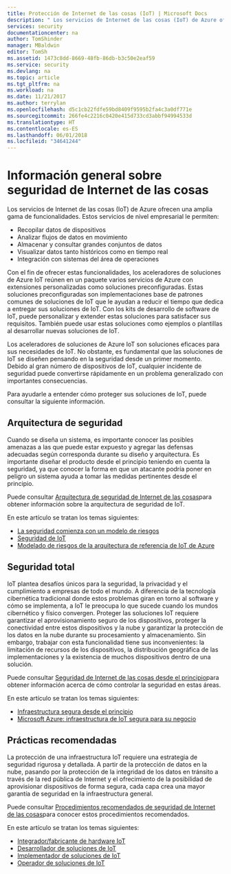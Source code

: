 ```yaml
---
title: Protección de Internet de las cosas (IoT) | Microsoft Docs
description: " Los servicios de Internet de las cosas (IoT) de Azure ofrecen una amplia gama de funcionalidades. Este artículo le permite comprender cómo proteger sus soluciones de IoT en Azure. "
services: security
documentationcenter: na
author: TomShinder
manager: MBaldwin
editor: TomSh
ms.assetid: 1473c8dd-8669-48fb-86db-b3c50e2eaf59
ms.service: security
ms.devlang: na
ms.topic: article
ms.tgt_pltfrm: na
ms.workload: na
ms.date: 11/21/2017
ms.author: terrylan
ms.openlocfilehash: d5c1cb22fdfe59bd8409f9595b2fa4c3a0df771e
ms.sourcegitcommit: 266fe4c2216c0420e415d733cd3abbf94994533d
ms.translationtype: HT
ms.contentlocale: es-ES
ms.lasthandoff: 06/01/2018
ms.locfileid: "34641244"
---
```

# <a name="internet-of-things-security-overview"></a>Información general sobre seguridad de Internet de las cosas
Los servicios de Internet de las cosas (IoT) de Azure ofrecen una amplia gama de funcionalidades. Estos servicios de nivel empresarial le permiten:

* Recopilar datos de dispositivos
* Analizar flujos de datos en movimiento
* Almacenar y consultar grandes conjuntos de datos
* Visualizar datos tanto históricos como en tiempo real
* Integración con sistemas del área de operaciones

Con el fin de ofrecer estas funcionalidades, los aceleradores de soluciones de Azure IoT reúnen en un paquete varios servicios de Azure con extensiones personalizadas como soluciones preconfiguradas. Estas soluciones preconfiguradas son implementaciones base de patrones comunes de soluciones de IoT que le ayudan a reducir el tiempo que dedica a entregar sus soluciones de IoT. Con los kits de desarrollo de software de IoT, puede personalizar y extender estas soluciones para satisfacer sus requisitos. También puede usar estas soluciones como ejemplos o plantillas al desarrollar nuevas soluciones de IoT.

Los aceleradores de soluciones de Azure IoT son soluciones eficaces para sus necesidades de IoT. No obstante, es fundamental que las soluciones de IoT se diseñen pensando en la seguridad desde un primer momento. Debido al gran número de dispositivos de IoT, cualquier incidente de seguridad puede convertirse rápidamente en un problema generalizado con importantes consecuencias.

Para ayudarle a entender cómo proteger sus soluciones de IoT, puede consultar la siguiente información.

## <a name="security-architecture"></a>Arquitectura de seguridad
Cuando se diseña un sistema, es importante conocer las posibles amenazas a las que puede estar expuesto y agregar las defensas adecuadas según corresponda durante su diseño y arquitectura. Es importante diseñar el producto desde el principio teniendo en cuenta la seguridad, ya que conocer la forma en que un atacante podría poner en peligro un sistema ayuda a tomar las medidas pertinentes desde el principio.

Puede consultar [Arquitectura de seguridad de Internet de las cosas](../iot-accelerators/iot-security-architecture.md)para obtener información sobre la arquitectura de seguridad de IoT.

En este artículo se tratan los temas siguientes:

* [La seguridad comienza con un modelo de riesgos](../iot-accelerators/iot-security-architecture.md#security-starts-with-a-threat-model)
* [Seguridad de IoT](../iot-accelerators/iot-security-architecture.md#security-in-iot)
* [Modelado de riesgos de la arquitectura de referencia de IoT de Azure](../iot-accelerators/iot-security-architecture.md#threat-modeling-the-azure-iot-reference-architecture)

## <a name="security-from-the-ground-up"></a>Seguridad total
IoT plantea desafíos únicos para la seguridad, la privacidad y el cumplimiento a empresas de todo el mundo. A diferencia de la tecnología cibernética tradicional donde estos problemas giran en torno al software y cómo se implementa, a IoT le preocupa lo que sucede cuando los mundos cibernético y físico convergen. Proteger las soluciones IoT requiere garantizar el aprovisionamiento seguro de los dispositivos, proteger la conectividad entre estos dispositivos y la nube y garantizar la protección de los datos en la nube durante su procesamiento y almacenamiento. Sin embargo, trabajar con esta funcionalidad tiene sus inconvenientes: la limitación de recursos de los dispositivos, la distribución geográfica de las implementaciones y la existencia de muchos dispositivos dentro de una solución.

Puede consultar [Seguridad de Internet de las cosas desde el principio](../iot-accelerators/securing-iot-ground-up.md)para obtener información acerca de cómo controlar la seguridad en estas áreas.

En este artículo se tratan los temas siguientes:

* [Infraestructura segura desde el principio](../iot-accelerators/securing-iot-ground-up.md#secure-infrastructure-from-the-ground-up)
* [Microsoft Azure: infraestructura de IoT segura para su negocio](../iot-accelerators/securing-iot-ground-up.md#microsoft-azure---secure-iot-infrastructure-for-your-business)

## <a name="best-practices"></a>Prácticas recomendadas
La protección de una infraestructura IoT requiere una estrategia de seguridad rigurosa y detallada. A partir de la protección de datos en la nube, pasando por la protección de la integridad de los datos en tránsito a través de la red pública de Internet y el ofrecimiento de la posibilidad de aprovisionar dispositivos de forma segura, cada capa crea una mayor garantía de seguridad en la infraestructura general.

Puede consultar [Procedimientos recomendados de seguridad de Internet de las cosas](../iot-accelerators/iot-security-best-practices.md)para conocer estos procedimientos recomendados.

En este artículo se tratan los temas siguientes:

* [Integrador/fabricante de hardware IoT](../iot-accelerators/iot-security-best-practices.md#iot-hardware-manufacturerintegrator)
* [Desarrollador de soluciones de IoT](../iot-accelerators/iot-security-best-practices.md#iot-solution-developer)
* [Implementador de soluciones de IoT](../iot-accelerators/iot-security-best-practices.md#iot-solution-deployer)
* [Operador de soluciones de IoT](../iot-accelerators/iot-security-best-practices.md#iot-solution-operator)
